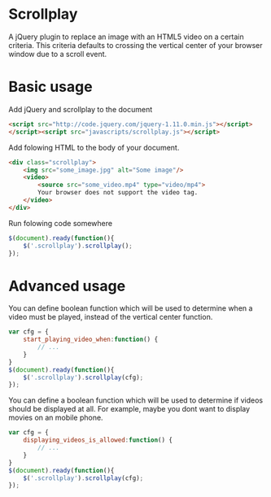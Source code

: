 Scrollplay
==========
A jQuery plugin to replace an image with an HTML5 video on a certain criteria. This criteria defaults to crossing the
vertical center of your browser window due to a scroll event.

Basic usage
=====
Add jQuery and scrollplay to the document
```html
<script src="http://code.jquery.com/jquery-1.11.0.min.js"></script>
</script><script src="javascripts/scrollplay.js"></script>
```

Add folowing HTML to the body of your document.
```html
<div class="scrollplay">
    <img src="some_image.jpg" alt="Some image"/>
    <video>
        <source src="some_video.mp4" type="video/mp4">
        Your browser does not support the video tag.
    </video>
</div>
```
Run folowing code somewhere
```javascript
$(document).ready(function(){
    $('.scrollplay').scrollplay();
});
```

Advanced usage
==============
You can define boolean function which will be used to determine when a video must be played, instead of the vertical center function.
```javascript
var cfg = {
    start_playing_video_when:function() {
        // ...
    }
}
$(document).ready(function(){
    $('.scrollplay').scrollplay(cfg);
});
```

You can define a boolean function which will be used to determine if videos should be displayed at all. For example, maybe
you dont want to display movies on an mobile phone.
```javascript
var cfg = {
    displaying_videos_is_allowed:function() {
        // ...
    }
}
$(document).ready(function(){
    $('.scrollplay').scrollplay(cfg);
});
```